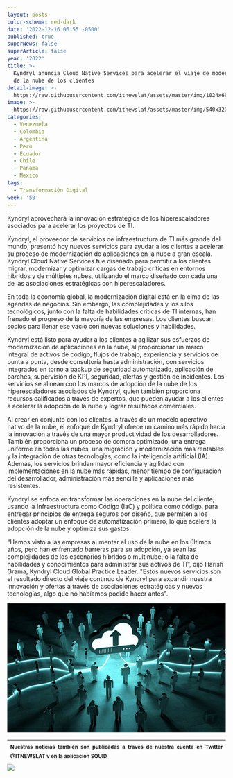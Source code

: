 ```yaml
---
layout: posts
color-schema: red-dark
date: '2022-12-16 06:55 -0500'
published: true
superNews: false
superArticle: false
year: '2022'
title: >-
  Kyndryl anuncia Cloud Native Services para acelerar el viaje de modernización
  de la nube de los clientes
detail-image: >-
  https://raw.githubusercontent.com/itnewslat/assets/master/img/1024x680/Nube-Publica-g.jpg
image: >-
  https://raw.githubusercontent.com/itnewslat/assets/master/img/540x320/Nube-Publica-p.jpg
categories:
  - Venezuela
  - Colombia
  - Argentina
  - Perú
  - Ecuador
  - Chile
  - Panama
  - Mexico
tags:
  - Transformación Digital
week: '50'
---
```

Kyndryl aprovechará la innovación estratégica de los hiperescaladores asociados para acelerar los proyectos de TI.
 
Kyndryl, el proveedor de servicios de infraestructura de TI más grande del mundo, presentó hoy nuevos servicios para ayudar a los clientes a acelerar su proceso de modernización de aplicaciones en la nube a gran escala. Kyndryl Cloud Native Services fue diseñado para permitir a los clientes migrar, modernizar y optimizar cargas de trabajo críticas en entornos híbridos y de múltiples nubes, utilizando el marco diseñado con cada una de las asociaciones estratégicas con hiperescaladores.
 
En toda la economía global, la modernización digital está en la cima de las agendas de negocios. Sin embargo, las complejidades y los silos tecnológicos, junto con la falta de habilidades críticas de TI internas, han frenado el progreso de la mayoría de las empresas. Los clientes buscan socios para llenar ese vacío con nuevas soluciones y habilidades.
 
Kyndryl está listo para ayudar a los clientes a agilizar sus esfuerzos de modernización de aplicaciones en la nube, al proporcionar un marco integral de activos de código, flujos de trabajo, experiencia y servicios de punta a punta, desde consultoría hasta administración, con servicios integrados en torno a backup de seguridad automatizado, aplicación de parches, supervisión de KPI, seguridad, alertas y gestión de incidentes. Los servicios se alinean con los marcos de adopción de la nube de los hiperescaladores asociados de Kyndryl, quien también proporciona recursos calificados a través de expertos, que pueden ayudar a los clientes a acelerar la adopción de la nube y lograr resultados comerciales.
 
Al crear en conjunto con los clientes, a través de un modelo operativo nativo de la nube, el enfoque de Kyndryl ofrece un camino más rápido hacia la innovación a través de una mayor productividad de los desarrolladores. También proporciona un proceso de compra optimizado, una entrega uniforme en todas las nubes, una migración y modernización más rentables y la integración de otras tecnologías, como la inteligencia artificial (IA). Además, los servicios brindan mayor eficiencia y agilidad con implementaciones en la nube más rápidas, menor tiempo de configuración del desarrollador, administración más sencilla y aplicaciones más resistentes.
 
Kyndryl se enfoca en transformar las operaciones en la nube del cliente, usando la Infraestructura como Código (IaC) y política como código, para entregar  principios de entrega seguros por diseño, que permiten a los clientes adoptar un enfoque de automatización primero, lo que acelera la adopción de la nube y optimiza sus gastos.
 
“Hemos visto a las empresas aumentar el uso de la nube en los últimos años, pero han enfrentado barreras para su adopción, ya sean las complejidades de los escenarios híbridos o multinube, o la falta de habilidades y conocimientos para administrar sus activos de TI”, dijo Harish Grama, Kyndryl Cloud Global Practice Leader. "Estos nuevos servicios son el resultado directo del viaje continuo de Kyndryl para expandir nuestra innovación y ofertas a través de asociaciones estratégicas y nuevas tecnologías, algo que no habíamos podido hacer antes".

![](https://raw.githubusercontent.com/itnewslat/assets/master/img/540x320/Nube-Publica-p.jpg)

<table style="height: 42px;" width="569">
<tbody>
<tr>
<td style="text-align: justify;"><sub><strong>Nuestras noticias también son publicadas a través de nuestra cuenta en Twitter <a href="https://twitter.com/itnewslat?lang=es">@ITNEWSLAT</a> y en la aplicación <a href="https://squidapp.co/en/">SQUID</a></strong></sub></td>
</tr>
</tbody>
</table>

<img src="https://tracker.metricool.com/c3po.jpg?hash=56f88a41e39ab42c063cc51676587a04"/>